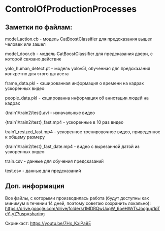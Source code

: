 # ControlOfProductionProcesses

## Заметки по файлам:
model_action.cb - модель CatBoostClassifier для предсказания вышел человек или зашел

model_door.cb - модель CatBoostClassifier для предсказания двери, с которой связано действие

yolo_human_detect.pt - модель yolov5l, обученная для предсказания конкретно для этого датасета

frame_data.pkl - кэшированная информация о времени на кадрах ускоренных видео

people_data.pkl - кэшированна информация об аннотации людей на кадрах

{train1/train2/test}.avi - изначальные видео

{train1/train2/test}_fast.mp4 - ускоренные в 10 раз видео

train1_resized_fast.mp4 - ускоренное тренировочное видео, приведенное к общему размеру

{train1/train2/test}_fast_date.mp4 - видео с вырезанной датой из ускоренных видео

train.csv - данные для обучения предсказаний

test.csv - данные для предсказаний

## Доп. информация
Все файлы, с которыми производилась работа (будут доступны как минимум в течении 14 дней, поэтому советаю сохранить локально): https://drive.google.com/drive/folders/1MDRQwUxqW_6oeHWrTsJocgup1pTeY-yZ?usp=sharing

Скринкаст: https://youtu.be/7Hx_KxiPa9E

